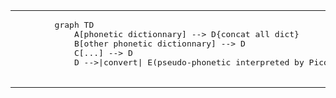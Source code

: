
<table>
<tr>
    <td><pre>
        graph TD
            A[phonetic dictionnary] --> D{concat all dict}
            B[other phonetic dictionnary] --> D
            C[...] --> D
            D -->|convert| E(pseudo-phonetic interpreted by PicoVox)
    </pre></td>
    <td align="center">
        <img src="https://mermaid.ink/img/eyJjb2RlIjoiICAgICAgICBncmFwaCBURFxuICAgICAgICAgICAgQVtwaG9uZXRpYyBkaWN0aW9ubmFyeV0gLS0-IER7Y29uY2F0IGFsbCBkaWN0fVxuICAgICAgICAgICAgQltvdGhlciBwaG9uZXRpYyBkaWN0aW9ubmFyeV0gLS0-IERcbiAgICAgICAgICAgIENbLi4uXSAtLT4gRFxuICAgICAgICAgICAgRCAtLT58Y29udmVydHwgRShwc2V1ZG8tcGhvbmV0aWMgaW50ZXJwcmV0ZWQgYnkgUGljb1ZveCkiLCJtZXJtYWlkIjp7InRoZW1lIjoiZGVmYXVsdCJ9LCJ1cGRhdGVFZGl0b3IiOmZhbHNlfQ" />
    </td>
</tr>

